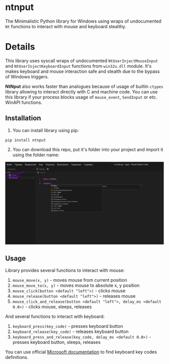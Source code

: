 # ntnput
The Minimalistic Python library for Windows using wraps of undocumented `Nt` functions to interact with mouse and keyboard stealthy.

# Details
This library uses syscall wraps of undocumented `NtUserInjectMouseInput` and `NtUserInjectKeyboardInput` functions from `win32u.dll` module.
It's makes keyboard and mouse interaction safe and stealth due to the bypass of Windows triggers.</br>

**NtNput** also works faster than analogues because of usage of builtin `ctypes` library allowing to interact directly with C and machine code.
You can use this library if your process blocks usage of `mouse_event`, `SendInput` or etc. WinAPI functions.</br>

## Installation
1. You can install library using pip:
```
pip install ntnput
```
2. You can download this repo, put it's folder into your project and import it using the folder name:

![Local installation example](imgs/local_usage.png)

## Usage
Library provides several functions to interact with mouse:
1. `mouse_move(x, y)` - moves mouse from current position
2. `mouse_move_to(x, y)` - moves mouse to absolute x, y position
3. `mouse_click(button <default "left">)` - clicks mouse
4. `mouse_release(button <default "left">)` - releases mouse
5. `mouse_click_and_release(button <default "left">, delay_ms <default 0.0>)` - clicks mouse, sleeps, releases

And several functions to interact with keyboard:
1. `keyboard_press(key_code)` - presses keyboard button
2. `keyboard_release(key_code)` - releases keyboard button
3. `keyboard_press_and_release(key_code, delay_ms <default 0.0>)` - presses keyboard button, sleeps, releases

You can use official [Microsoft documentation](https://learn.microsoft.com/en-us/windows/win32/inputdev/virtual-key-codes) to find keyboard key codes definitions.
